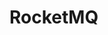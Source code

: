 <!-- title: -->
<!-- created: 2021-04-15 23:30:55 -->
<!-- updated:  -->
<!-- categories:   -->
<!-- tags:   -->

# RocketMQ
